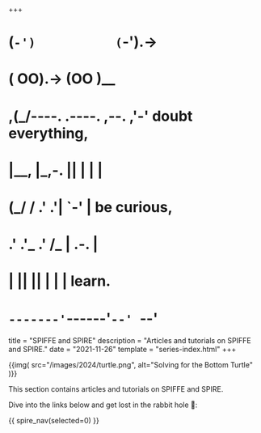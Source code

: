 +++
#   (`-')           (`-').->
#   ( OO).->        (OO )__
# ,(_/----. .----. ,--. ,'-' doubt everything,
# |__,    |\_,-.  ||  | |  |
#  (_/   /    .' .'|  `-'  | be curious,
#  .'  .'_  .'  /_ |  .-.  |
# |       ||      ||  | |  | learn.
# `-------'`------'`--' `--'

title = "SPIFFE and SPIRE"
description = "Articles and tutorials on SPIFFE and SPIRE."
date = "2021-11-26"
template = "series-index.html"
+++

{{img(
  src="/images/2024/turtle.png",
  alt="Solving for the Bottom Turtle"
)}}

This section contains articles and tutorials on SPIFFE and SPIRE.

Dive into the links below and get lost in the rabbit hole 🐇:

{{ spire_nav(selected=0) }}